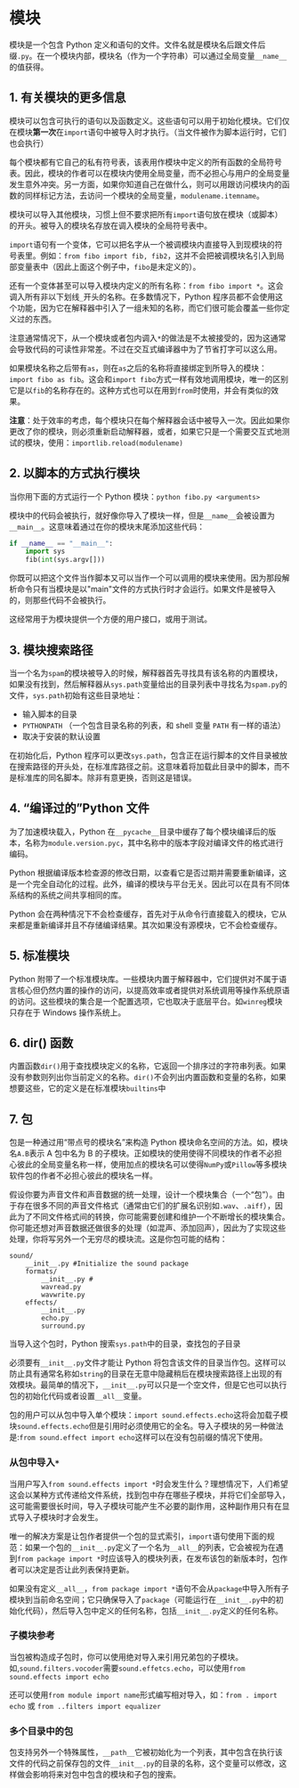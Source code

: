 # 模块

模块是一个包含 Python 定义和语句的文件。文件名就是模块名后跟文件后缀`.py`。在一个模块内部，模块名（作为一个字符串）可以通过全局变量`__name__`的值获得。

## 1. 有关模块的更多信息

模块可以包含可执行的语句以及函数定义。这些语句可以用于初始化模块。它们仅在模块**第一次**在`import`语句中被导入时才执行。（当文件被作为脚本运行时，它们也会执行）

每个模块都有它自己的私有符号表，该表用作模块中定义的所有函数的全局符号表。因此，模块的作者可以在模块内使用全局变量，而不必担心与用户的全局变量发生意外冲突。另一方面，如果你知道自己在做什么，则可以用跟访问模块内的函数的同样标记方法，去访问一个模块的全局变量，`modulename.itemname`。

模块可以导入其他模块，习惯上但不要求把所有`import`语句放在模块（或脚本）的开头。被导入的模块名存放在调入模块的全局符号表中。

`import`语句有一个变体，它可以把名字从一个被调模块内直接导入到现模块的符号表里。例如：`from fibo import fib, fib2`，这并不会把被调模块名引入到局部变量表中（因此上面这个例子中，`fibo`是未定义的）。

还有一个变体甚至可以导入模块内定义的所有名称：`from fibo import *`。这会调入所有非以下划线`_`开头的名称。在多数情况下，Python 程序员都不会使用这个功能，因为它在解释器中引入了一组未知的名称，而它们很可能会覆盖一些你定义过的东西。

注意通常情况下，从一个模块或者包内调入`*`的做法是不太被接受的，因为这通常会导致代码的可读性非常差。不过在交互式编译器中为了节省打字可以这么用。

如果模块名称之后带有`as`，则在`as`之后的名称将直接绑定到所导入的模块：`import fibo as fib`。这会和`import fibo`方式一样有效地调用模块，唯一的区别它是以`fib`的名称存在的。这种方式也可以在用到`from`时使用，并会有类似的效果。

**注意**：处于效率的考虑，每个模块只在每个解释器会话中被导入一次。因此如果你更改了你的模块，则必须重新启动解释器，或者，如果它只是一个需要交互式地测试的模块，使用：`importlib.reload(modulename)`

## 2. 以脚本的方式执行模块

当你用下面的方式运行一个 Python 模块：`python fibo.py <arguments>`

模块中的代码会被执行，就好像你导入了模块一样，但是`__name__`会被设置为`__main__`。这意味着通过在你的模块末尾添加这些代码：
```py
if __name__ == "__main__":
    import sys
    fib(int(sys.argv[]))
```
你既可以把这个文件当作脚本又可以当作一个可以调用的模块来使用。因为那段解析命令只有当模块是以"main"文件的方式执行时才会运行。如果文件是被导入的，则那些代码不会被执行。

这经常用于为模块提供一个方便的用户接口，或用于测试。

## 3. 模块搜索路径

当一个名为`spam`的模块被导入的时候，解释器首先寻找具有该名称的内置模块，如果没有找到，然后解释器从`sys.path`变量给出的目录列表中寻找名为`spam.py`的文件，`sys.path`初始有这些目录地址：
- 输入脚本的目录
- `PYTHONPATH` （一个包含目录名称的列表，和 shell 变量 `PATH` 有一样的语法）
- 取决于安装的默认设置

在初始化后，Python 程序可以更改`sys.path`，包含正在运行脚本的文件目录被放在搜索路径的开头处，在标准库路径之前。这意味着将加载此目录中的脚本，而不是标准库的同名脚本。除非有意更换，否则这是错误。

## 4. “编译过的”Python 文件

为了加速模块载入，Python 在`__pycache__`目录中缓存了每个模块编译后的版本，名称为`module.version.pyc`，其中名称中的版本字段对编译文件的格式进行编码。

Python 根据编译版本检查源的修改日期，以查看它是否过期并需要重新编译，这是一个完全自动化的过程。此外，编译的模块与平台无关。因此可以在具有不同体系结构的系统之间共享相同的库。

Python 会在两种情况下不会检查缓存，首先对于从命令行直接载入的模块，它从来都是重新编译并且不存储编译结果。其次如果没有源模块，它不会检查缓存。

## 5. 标准模块

Python 附带了一个标准模块库。一些模块内置于解释器中，它们提供对不属于语言核心但仍然内置的操作的访问，以提高效率或者提供对系统调用等操作系统原语的访问。这些模块的集合是一个配置选项，它也取决于底层平台。如`winreg`模块只存在于 Windows 操作系统上。

## 6. dir() 函数

内置函数`dir()`用于查找模块定义的名称，它返回一个排序过的字符串列表。如果没有参数则列出你当前定义的名称。`dir()`不会列出内置函数和变量的名称，如果想要这些，它的定义是在标准模块`builtins`中

## 7. 包

包是一种通过用“带点号的模块名”来构造 Python 模块命名空间的方法。如，模块名`A.B`表示 A 包中名为 B 的子模块。正如模块的使用使得不同模块的作者不必担心彼此的全局变量名称一样，使用加点的模块名可以使得`NumPy`或`Pillow`等多模块软件包的作者不必担心彼此的模块名一样。

假设你要为声音文件和声音数据的统一处理，设计一个模块集合（一个“包”）。由于存在很多不同的声音文件格式（通常由它们的扩展名识别如`.wav`、`.aiff`），因此为了不同文件格式间的转换，你可能需要创建和维护一个不断增长的模块集合。你可能还想对声音数据还做很多的处理（如混声、添加回声），因此为了实现这些处理，你将写另外一个无穷尽的模块流。这是你包可能的结构：
```shell
sound/
    __init__.py #Initialize the sound package
    formats/
        __init__.py # 
        wavread.py
        wavwrite.py
    effects/
        __init__.py
        echo.py
        surround.py
```
当导入这个包时，Python 搜索`sys.path`中的目录，查找包的子目录

必须要有`__init__.py`文件才能让 Python 将包含该文件的目录当作包。这样可以防止具有通常名称如`string`的目录在无意中隐藏稍后在模块搜索路径上出现的有效模块。最简单的情况下，`__init__.py`可以只是一个空文件，但是它也可以执行包的初始化代码或者设置`__all__`变量。

包的用户可以从包中导入单个模块：`import sound.effects.echo`这将会加载子模块`sound.effects.echo`但是引用时必须使用它的全名。导入子模块的另一种做法是:`from sound.effect import echo`这样可以在没有包前缀的情况下使用。

### 从包中导入`*`

当用户写入`from sound.effects import *`时会发生什么？理想情况下，人们希望这会以某种方式传递给文件系统，找到包中存在哪些子模块，并将它们全部导入，这可能需要很长时间，导入子模块可能产生不必要的副作用，这种副作用只有在显式导入子模块时才会发生。

唯一的解决方案是让包作者提供一个包的显式索引，`import`语句使用下面的规范：如果一个包的`__init__.py`定义了一个名为`__all__`的列表，它会被视为在遇到`from package import *`时应该导入的模块列表，在发布该包的新版本时，包作者可以决定是否让此列表保持更新。

如果没有定义`__all__`，`from package import *`语句不会从`package`中导入所有子模块到当前命名空间；它只确保导入了`package`（可能运行在`__init__.py`中的初始化代码），然后导入包中定义的任何名称，包括`__init__.py`定义的任何名称。

### 子模块参考

当包被构造成子包时，你可以使用绝对导入来引用兄弟包的子模块。如,`sound.filters.vocoder`需要`sound.effetcs.echo`，可以使用`from sound.effects import echo`

还可以使用`from module import name`形式编写相对导入，如：`from . import echo` 或 `from ..filters import equalizer`

### 多个目录中的包

包支持另外一个特殊属性，`__path__`它被初始化为一个列表，其中包含在执行该文件的代码之前保存包的文件`__init__.py`的目录的名称，这个变量可以修改，这样做会影响将来对包中包含的模块和子包的搜索。



